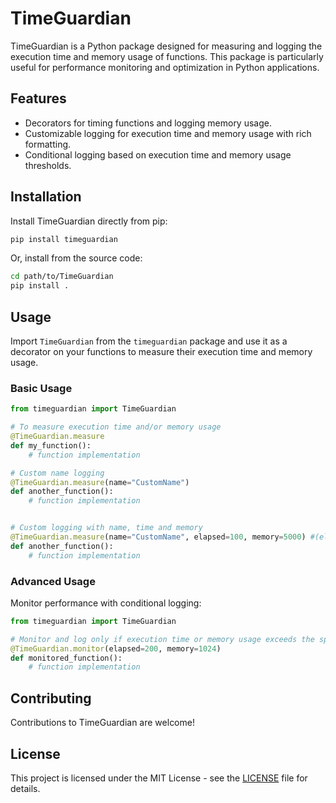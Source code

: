 
# TimeGuardian

TimeGuardian is a Python package designed for measuring and logging the execution time and memory usage of functions. This package is particularly useful for performance monitoring and optimization in Python applications.

## Features

- Decorators for timing functions and logging memory usage.
- Customizable logging for execution time and memory usage with rich formatting.
- Conditional logging based on execution time and memory usage thresholds.

## Installation

Install TimeGuardian directly from pip:

```bash
pip install timeguardian
```

Or, install from the source code:

```bash
cd path/to/TimeGuardian
pip install .
```

## Usage

Import `TimeGuardian` from the `timeguardian` package and use it as a decorator on your functions to measure their execution time and memory usage.

### Basic Usage

```python
from timeguardian import TimeGuardian

# To measure execution time and/or memory usage
@TimeGuardian.measure
def my_function():
    # function implementation

# Custom name logging
@TimeGuardian.measure(name="CustomName")
def another_function():
    # function implementation


# Custom logging with name, time and memory
@TimeGuardian.measure(name="CustomName", elapsed=100, memory=5000) #(elapsed in ms, memory in bytes)
def another_function():
    # function implementation
```

### Advanced Usage

Monitor performance with conditional logging:

```python
from timeguardian import TimeGuardian

# Monitor and log only if execution time or memory usage exceeds the specified limits (time in ms, memory in bytes)
@TimeGuardian.monitor(elapsed=200, memory=1024)
def monitored_function():
    # function implementation
```

## Contributing

Contributions to TimeGuardian are welcome!

## License

This project is licensed under the MIT License - see the [LICENSE](LICENSE) file for details.
